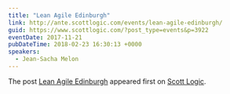 ```yaml
---
title: "Lean Agile Edinburgh"
link: http://ante.scottlogic.com/events/lean-agile-edinburgh/
guid: https://www.scottlogic.com/?post_type=events&p=3922
eventDate: 2017-11-21
pubDateTime: 2018-02-23 16:30:13 +0000
speakers:
  - Jean-Sacha Melon
---
```


<p>The post <a rel="nofollow" href="http://ante.scottlogic.com/events/lean-agile-edinburgh/">Lean Agile Edinburgh</a> appeared first on <a rel="nofollow" href="http://ante.scottlogic.com">Scott Logic</a>.</p>